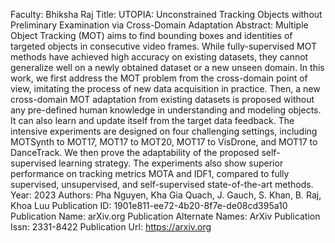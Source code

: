 Faculty: Bhiksha Raj
Title: UTOPIA: Unconstrained Tracking Objects without Preliminary Examination via Cross-Domain Adaptation
Abstract: Multiple Object Tracking (MOT) aims to find bounding boxes and identities of targeted objects in consecutive video frames. While fully-supervised MOT methods have achieved high accuracy on existing datasets, they cannot generalize well on a newly obtained dataset or a new unseen domain. In this work, we first address the MOT problem from the cross-domain point of view, imitating the process of new data acquisition in practice. Then, a new cross-domain MOT adaptation from existing datasets is proposed without any pre-defined human knowledge in understanding and modeling objects. It can also learn and update itself from the target data feedback. The intensive experiments are designed on four challenging settings, including MOTSynth to MOT17, MOT17 to MOT20, MOT17 to VisDrone, and MOT17 to DanceTrack. We then prove the adaptability of the proposed self-supervised learning strategy. The experiments also show superior performance on tracking metrics MOTA and IDF1, compared to fully supervised, unsupervised, and self-supervised state-of-the-art methods.
Year: 2023
Authors: Pha Nguyen, Kha Gia Quach, J. Gauch, S. Khan, B. Raj, Khoa Luu
Publication ID: 1901e811-ee72-4b20-8f7e-de08cd395a10
Publication Name: arXiv.org
Publication Alternate Names: ArXiv
Publication Issn: 2331-8422
Publication Url: https://arxiv.org
